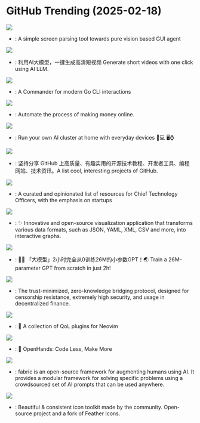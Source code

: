 # GitHub Trending (2025-02-18)

![](https://img.shields.io/badge/Jupyter%20Notebook-New%202-green?style=flat-square&logo=appveyor)
- [](https://github.comundefined): A simple screen parsing tool towards pure vision based GUI agent

![](https://img.shields.io/badge/Python-New%20216-green?style=flat-square&logo=appveyor)
- [](https://github.comundefined): 利用AI大模型，一键生成高清短视频 Generate short videos with one click using AI LLM.

![](https://img.shields.io/badge/Go-New%209-green?style=flat-square&logo=appveyor)
- [](https://github.comundefined): A Commander for modern Go CLI interactions

![](https://img.shields.io/badge/Python-New%201-green?style=flat-square&logo=appveyor)
- [](https://github.comundefined): Automate the process of making money online.

![](https://img.shields.io/badge/Python-New%20437-green?style=flat-square&logo=appveyor)
- [](https://github.comundefined): Run your own AI cluster at home with everyday devices 📱💻 🖥️⌚

![](https://img.shields.io/badge/none-New%20426-green?style=flat-square&logo=appveyor)
- [](https://github.comundefined): 坚持分享 GitHub 上高质量、有趣实用的开源技术教程、开发者工具、编程网站、技术资讯。A list cool, interesting projects of GitHub.

![](https://img.shields.io/badge/none-New%20743-green?style=flat-square&logo=appveyor)
- [](https://github.comundefined): A curated and opinionated list of resources for Chief Technology Officers, with the emphasis on startups

![](https://img.shields.io/badge/TypeScript-New%2068-green?style=flat-square&logo=appveyor)
- [](https://github.comundefined): ✨ Innovative and open-source visualization application that transforms various data formats, such as JSON, YAML, XML, CSV and more, into interactive graphs.

![](https://img.shields.io/badge/Python-New%20468-green?style=flat-square&logo=appveyor)
- [](https://github.comundefined): 🚀🚀 「大模型」2小时完全从0训练26M的小参数GPT！🌏 Train a 26M-parameter GPT from scratch in just 2h!

![](https://img.shields.io/badge/Rust-New%201-green?style=flat-square&logo=appveyor)
- [](https://github.comundefined): The trust-minimized, zero-knowledge bridging protocol, designed for censorship resistance, extremely high security, and usage in decentralized finance.

![](https://img.shields.io/badge/Lua-New%2083-green?style=flat-square&logo=appveyor)
- [](https://github.comundefined): 🍿 A collection of QoL plugins for Neovim

![](https://img.shields.io/badge/Python-New%20259-green?style=flat-square&logo=appveyor)
- [](https://github.comundefined): 🙌 OpenHands: Code Less, Make More

![](https://img.shields.io/badge/Go-New%20166-green?style=flat-square&logo=appveyor)
- [](https://github.comundefined): fabric is an open-source framework for augmenting humans using AI. It provides a modular framework for solving specific problems using a crowdsourced set of AI prompts that can be used anywhere.

![](https://img.shields.io/badge/JavaScript-New%20111-green?style=flat-square&logo=appveyor)
- [](https://github.comundefined): Beautiful & consistent icon toolkit made by the community. Open-source project and a fork of Feather Icons.

